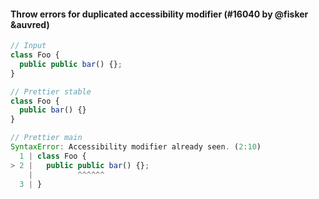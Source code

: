 #### Throw errors for duplicated accessibility modifier (#16040 by @fisker &auvred)

<!-- prettier-ignore -->
```jsx
// Input
class Foo {
  public public bar() {};
}

// Prettier stable
class Foo {
  public bar() {}
}

// Prettier main
SyntaxError: Accessibility modifier already seen. (2:10)
  1 | class Foo {
> 2 |   public public bar() {};
    |          ^^^^^^
  3 | }
```
